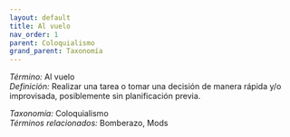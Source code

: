 ```yaml
---
layout: default
title: Al vuelo
nav_order: 1
parent: Coloquialismo
grand_parent: Taxonomía
---
```


*Término:* Al vuelo  
*Definición:* Realizar una tarea o tomar una decisión de manera rápida y/o improvisada, posiblemente sin planificación previa.

*Taxonomía:* Coloquialismo  
*Términos relacionados:* Bomberazo, Mods
